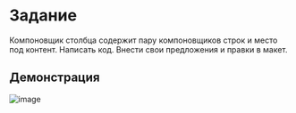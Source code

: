 # Задание
Компоновщик столбца содержит пару компоновщиков строк и
место под контент.
Написать код.
Внести свои предложения и правки в макет. 
## Демонстрация
![image](https://github.com/vladnov138/qml/assets/113700660/86ecd576-fb17-49a1-8729-58791bf7e3f1)
